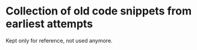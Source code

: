 # Collection of old code snippets from earliest attempts

Kept only for reference, not used anymore.
